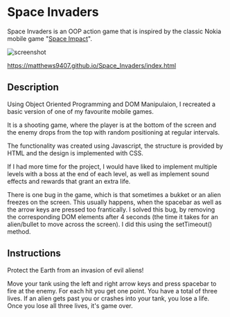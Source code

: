 # Space Invaders
Space Invaders is an OOP action game that is inspired by the classic Nokia mobile game "[Space Impact](https://en.wikipedia.org/wiki/Space_Impact)".

![screenshot](./css/images/Screenshot%202022-09-22%20at%2017.34.09.png)

https://matthews9407.github.io/Space_Invaders/index.html

## Description
Using Object Oriented Programming and DOM Manipulaion, I recreated a basic version of one of my favourite mobile games. 

It is a shooting game, where the player is at the bottom of the screen and the enemy drops from the top with random positioning at regular intervals.

The functionality was created using Javascript, the structure is provided by HTML and the design is implemented with CSS.

If I had more time for the project, I would have liked to implement multiple levels with a boss at the end of each level, as well as implement sound effects and rewards that grant an extra life.

There is one bug in the game, which is that sometimes a bukket or an alien freezes on the screen. This usually happens, when the spacebar as well as the arrow keys are pressed too frantically. I solved this bug, by removing the corresponding DOM elements after 4 seconds (the time it takes for an alien/bullet to move across the screen). I did this using the setTimeout() method.

## Instructions
Protect the Earth from an invasion of evil aliens! 

Move your tank using the left and right arrow keys and press spacebar to fire at the enemy. For each hit you get one point.
You have a total of three lives. If an alien gets past you or crashes into your tank, you lose a life. Once you lose all three lives, it's game over.
